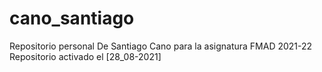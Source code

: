 # cano_santiago
Repositorio personal De Santiago Cano para la asignatura FMAD 2021-22
Repositorio activado el [28_08-2021]